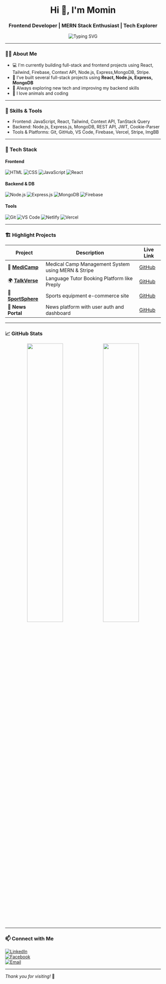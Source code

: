 <h1 align="center">Hi 👋, I'm Momin</h1>
<h3 align="center">Frontend Developer | MERN Stack Enthusiast | Tech Explorer</h3>

<p align="center">
  <img src="https://readme-typing-svg.demolab.com?font=Fira+Code&weight=500&size=24&pause=1000&color=1F9AFE&center=true&vCenter=true&width=435&lines=Passionate+Web+Developer;MERN+Stack+Learner;Always+Building+Something" alt="Typing SVG" />
</p>

---

### 🧑‍💻 About Me
- 💻 I'm currently building full-stack and frontend projects using React, Tailwind, Firebase, Context API, Node.js, Express,MongoDB, Stripe.
- 🚀 I’ve built several full-stack projects using **React, Node.js, Express, MongoDB**
- 🧠 Always exploring new tech and improving my backend skills
- 🐾 I love animals and coding

---

### 💪 Skills & Tools
- Frontend: JavaScript, React, Tailwind, Context API, TanStack Query
- Backend: Node.js, Express.js, MongoDB, REST API, JWT, Cookie-Parser
- Tools & Platforms: Git, GitHub, VS Code, Firebase, Vercel, Stripe, ImgBB

---

### 🚀 Tech Stack

#### Frontend
![HTML](https://img.shields.io/badge/HTML5-e34c26?style=flat&logo=html5&logoColor=white)
![CSS](https://img.shields.io/badge/CSS3-1572B6?style=flat&logo=css3&logoColor=white)
![JavaScript](https://img.shields.io/badge/JavaScript-F7DF1E?style=flat&logo=javascript&logoColor=black)
![React](https://img.shields.io/badge/React-20232A?style=flat&logo=react&logoColor=61DAFB)

#### Backend & DB
![Node.js](https://img.shields.io/badge/Node.js-339933?style=flat&logo=nodedotjs&logoColor=white)
![Express.js](https://img.shields.io/badge/Express.js-404D59?style=flat)
![MongoDB](https://img.shields.io/badge/MongoDB-4EA94B?style=flat&logo=mongodb&logoColor=white)
![Firebase](https://img.shields.io/badge/Firebase-FFCA28?style=flat&logo=firebase)

#### Tools
![Git](https://img.shields.io/badge/Git-F05032?style=flat&logo=git&logoColor=white)
![VS Code](https://img.shields.io/badge/VS_Code-007ACC?style=flat&logo=visual-studio-code)
![Netlify](https://img.shields.io/badge/Netlify-00C7B7?style=flat&logo=netlify&logoColor=white)
![Vercel](https://img.shields.io/badge/Vercel-000000?style=flat&logo=vercel&logoColor=white)

---

### 🏗️ Highlight Projects

| Project | Description | Live Link |
|--------|-------------|-----------|
| 🏥 **[MediCamp](https://medicamp-d8e07.web.app/)** | Medical Camp Management System using MERN & Stripe | [GitHub](https://github.com/momin096/MediCamp-client) |
| 🌍 **[TalkVerse](https://talk-verse-117af.web.app/)** | Language Tutor Booking Platform like Preply | [GitHub](https://github.com/momin096/talk-verse-client) |
| 🏀 **[SportSphere](https://your-sport-site.netlify.app)** | Sports equipment e-commerce site | [GitHub](https://github.com/yourusername/sport-sphere) |
| 📰 **News Portal** | News platform with user auth and dashboard | [GitHub](https://github.com/yourusername/news-portal) |

---

### 📈 GitHub Stats

<p align="center">
  <img src="https://github-readme-stats.vercel.app/api?momin096=mominm98&show_icons=true&theme=radical" width="48%" />
  <img src="https://github-readme-streak-stats.herokuapp.com/?user=mominm98&theme=radical" width="48%" />
</p>

---

### 📫 Connect with Me

[![LinkedIn](https://img.shields.io/badge/LinkedIn-blue?style=flat&logo=linkedin)](https://linkedin.com/in/your-link)  
[![Facebook](https://img.shields.io/badge/Facebook-1877F2?style=flat&logo=facebook&logoColor=white)](https://facebook.com/your-link)  
[![Email](https://img.shields.io/badge/Gmail-D14836?style=flat&logo=gmail&logoColor=white)](mailto:your-email@gmail.com)

---

_Thank you for visiting!_ 🚀

